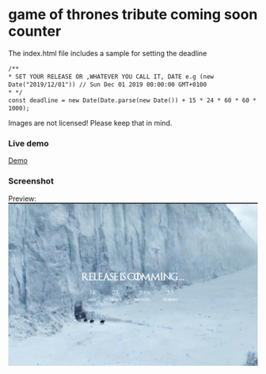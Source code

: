 # game of thrones tribute coming soon counter

The index.html file includes a sample for setting the deadline

```javscript
/**
* SET YOUR RELEASE OR ,WHATEVER YOU CALL IT, DATE e.g (new Date("2019/12/01")) // Sun Dec 01 2019 00:00:00 GMT+0100 
* */
const deadline = new Date(Date.parse(new Date()) + 15 * 24 * 60 * 60 * 1000);
```

Images are not licensed! Please keep that in mind.

### Live demo
[Demo](https://aicdev.github.io/game-of-thrones-coming-soon-page/)

### Screenshot
Preview:
![alt text](https://github.com/AICDEV/game-of-thrones-coming-soon-page/blob/master/example.png)
